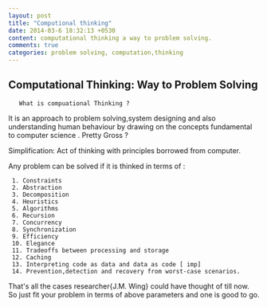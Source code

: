 ```yaml
---
layout: post
title: "Computional thinking"
date: 2014-03-6 18:32:13 +0530
content: computational thinking a way to problem solving.
comments: true
categories: problem solving, computation,thinking
---
```




## Computational Thinking: Way to Problem Solving

>
       What is compuational Thinking ?

It is an approach to problem solving,system designing and also understanding human behaviour by drawing on the concepts fundamental to computer science . Pretty Gross ?

Simplification: Act of thinking with principles borrowed from computer.

Any problem can be solved if it is thinked in terms of :

>
     1. Constraints
     2. Abstraction
     3. Decomposition
     4. Heuristics
     5. Algorithms
     6. Recursion
     7. Concurrency
     8. Synchronization
     9. Efficiency
     10. Elegance
     11. Tradeoffs between processing and storage
     12. Caching
     13. Interpreting code as data and data as code [ imp]
     14. Prevention,detection and recovery from worst-case scenarios.


That's all the cases researcher{J.M. Wing} could have thought of till now. So just fit your problem in terms of above parameters and one is good to go.



